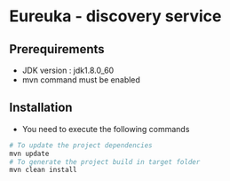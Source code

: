 # Eureuka - discovery service

## Prerequirements

 * JDK version : jdk1.8.0_60
 * mvn command must be enabled

## Installation

 * You need to execute the following commands
```bash
# To update the project dependencies
mvn update
# To generate the project build in target folder
mvn clean install
```
